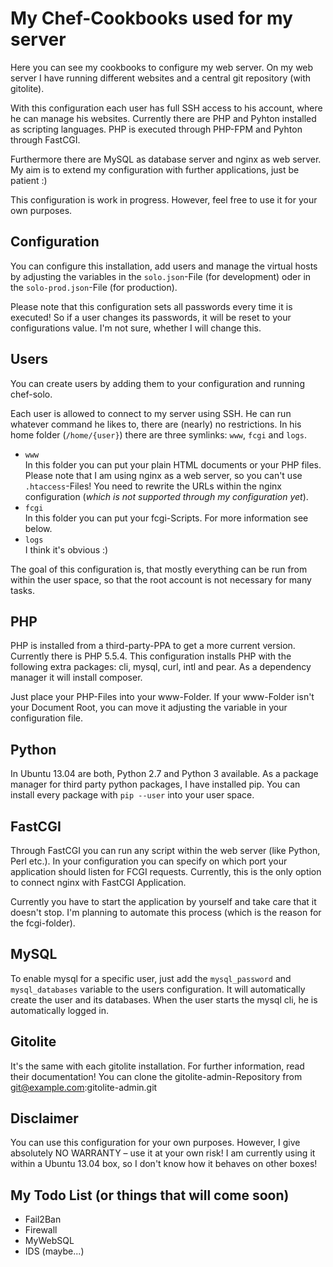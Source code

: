 My Chef-Cookbooks used for my server
========
Here you can see my cookbooks to configure my web server. On my web server I have running different websites and a central git repository (with gitolite).

With this configuration each user has full SSH access to his account, where he can manage his websites.
Currently there are PHP and Pyhton installed as scripting languages. PHP is executed through PHP-FPM and Pyhton through FastCGI.

Furthermore there are MySQL as database server and nginx as web server.
My aim is to extend my configuration with further applications, just be patient :)

This configuration is work in progress. However, feel free to use it for your own purposes.

Configuration
------------
You can configure this installation, add users and manage the virtual hosts by adjusting the variables in the `solo.json`-File (for development) oder in the `solo-prod.json`-File (for production).

Please note that this configuration sets all passwords every time it is executed! So if a user changes its passwords, it will be reset to your configurations value. I'm not sure, whether I will change this.

Users
--------
You can create users by adding them to your configuration and running chef-solo.

Each user is allowed to connect to my server using SSH. He can run whatever command he likes to, there are (nearly) no restrictions.
In his home folder (`/home/{user}`) there are three symlinks: `www`, `fcgi` and `logs`.

- `www`  
  In this folder you can put your plain HTML documents or your PHP files.
Please note that I am using nginx as a web server, so you can't use `.htaccess`-Files!  You need to rewrite the URLs within the nginx configuration (*which is not supported through my configuration yet*).
- `fcgi`  
  In this folder you can put your fcgi-Scripts. For more information see below.
- `logs`  
  I think it's obvious :)

The goal of this configuration is, that mostly everything can be run from within the user space, so that the root account is not necessary for many tasks.

PHP
------
PHP is installed from a third-party-PPA to get a more current version. Currently there is PHP 5.5.4.
This configuration installs PHP with the following extra packages: cli, mysql, curl, intl and pear.
As a dependency manager it will install composer.

Just place your PHP-Files into your www-Folder. If your www-Folder isn't your Document Root, you can move it adjusting the variable in your configuration file.

Python
-------
In Ubuntu 13.04 are both, Python 2.7 and Python 3 available.
As a package manager for third party python packages, I have installed pip. You can install every package with `pip --user` into your user space.

FastCGI
--------
Through FastCGI you can run any script within the web server (like Python, Perl etc.). In your configuration you can specify on which port your application should listen for FCGI requests. Currently, this is the only option to connect nginx with FastCGI Application.

Currently you have to start the application by yourself and take care that it doesn't stop. I'm planning to automate this process (which is the reason for the fcgi-folder).

MySQL
--------
To enable mysql for a specific user, just add the `mysql_password` and `mysql_databases` variable to the users configuration. It will automatically create the user and its databases.
When the user starts the mysql cli, he is automatically logged in. 

Gitolite
--------
It's the same with each gitolite installation. For further information, read their documentation!
You can clone the gitolite-admin-Repository from git@example.com:gitolite-admin.git

Disclaimer
----------
You can use this configuration for your own purposes. However, I give absolutely NO WARRANTY – use it at your own risk!
I am currently using it within a Ubuntu 13.04 box, so I don't know how it behaves on other boxes!


My Todo List (or things that will come soon)
--------------
- Fail2Ban
- Firewall
- MyWebSQL
- IDS (maybe...)